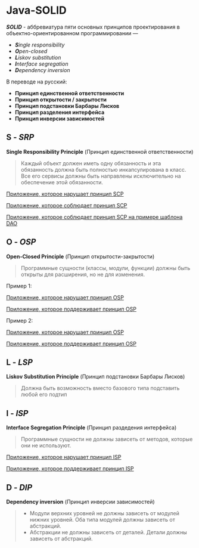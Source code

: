 # Java-SOLID

__*SOLID*__ - аббревиатура пяти основных принципов проектирования в объектно-ориентированном программировании —
* __*S*__*ingle responsibility*
* __*O*__*pen-closed*
* __*L*__*iskov substitution*
* __*I*__*nterface segregation*
* __*D*__*ependency inversion*

В переводе на русский:
* __Принцип единственной ответственности__
* __Принцип открытости / закрытости__
* __Принцип подстановки Барбары Лисков__
* __Принцип разделения интерфейса__
* __Принцип инверсии зависимостей__

## __S__ - *SRP*

__Single Responsibility Principle__ (Принцип единственной ответственности)

> Каждый объект должен иметь одну обязанность и эта обязанность должна быть полностью инкапсулирована в класс. Все его сервисы должны быть направлены исключительно на обеспечение этой обязанности.

[Приложение, которое нарушает принцип SCP]()

[Приложение, которое соблюдает принцип SCP]()

[Приложение, которое соблюдает принцип SCP на примере шаблона DAO]()

## __O__ - *OSP*

__Open-Closed Principle__ (Принцип открытости-закрытости)

> Программные сущности (классы, модули, функции) должны быть открыты для расширения, но не для изменения.

Пример 1:

[Приложение, которое нарушает принцип OSP]()

[Приложение, которое поддерживает принцип OSP]()

Пример 2:

[Приложение, которое нарушает принцип OSP]()

[Приложение, которое поддерживает принцип OSP]()

## __L__ - *LSP*

__Liskov Substitution Principle__ (Принцип подстановки Барбары Лисков)

> Должна быть возможность вместо базового типа подставить любой его подтип

## __I__ - *ISP*

__Interface Segregation Principle__ (Принцип раздедения интерфейса)

> Программные сущности не должны зависеть от методов, которые они не используют.

[Приложение, которое нарушает принцип ISP]()

[Приложение, которое поддерживает принцип ISP]()

## __D__ - *DIP*

__Dependency inversion__ (Принцип инверсии зависимостей)

> * Модули верхних уровней не должны зависеть от модулей нижних уровней. Оба типа модулей должны зависеть от абстракций.
> * Абстракции не должны зависеть от деталей. Детали должны зависеть от абстракций.